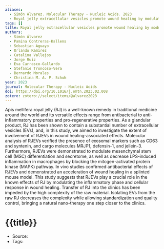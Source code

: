 ```yaml
---
aliases:
  - Simón Álvarez. Molecular Therapy - Nucleic Acids. 2023
  - Royal jelly extracellular vesicles promote wound healing by modulating underlying cellular responses
tags: []
title: Royal jelly extracellular vesicles promote wound healing by modulating underlying cellular responses
authors:
  - Simón Álvarez
  - Pamina Contreras-Kallens
  - Sebastian Aguayo
  - Orlando Ramírez
  - Catalina Vallejos
  - Jorge Ruiz
  - Eva Carrasco-Gallardo
  - Stefanie Troncoso-Vera
  - Bernardo Morales
  - Christina M. A. P. Schuh
year: 2023
journal: Molecular Therapy - Nucleic Acids
doi: https://doi.org/10.1016/j.omtn.2023.02.008
zotero: zotero://select/items/@alvarez2023
---
```

<!-- START_ABSTRACT -->
Apis mellifera royal jelly (RJ) is a well-known remedy in traditional medicine around the world and its versatile effects range from antibacterial to anti-inflammatory properties and pro-regenerative properties. As a glandular product, RJ has been shown to contain a substantial number of extracellular vesicles (EVs), and, in this study, we aimed to investigate the extent of involvement of RJEVs in wound healing-associated effects. Molecular analysis of RJEVs verified the presence of exosomal markers such as CD63 and syntenin, and cargo molecules MRJP1, defensin-1, and jellein-3. Furthermore, RJEVs were demonstrated to modulate mesenchymal stem cell (MSC) differentiation and secretome, as well as decrease LPS-induced inflammation in macrophages by blocking the mitogen-activated protein kinase (MAPK) pathway. In vivo studies confirmed antibacterial effects of RJEVs and demonstrated an acceleration of wound healing in a splinted mouse model. This study suggests that RJEVs play a crucial role in the known effects of RJ by modulating the inflammatory phase and cellular response in wound healing. Transfer of RJ into the clinics has been impeded by the high complexity of the raw material. Isolating EVs from the raw RJ decreases the complexity while allowing standardization and quality control, bringing a natural nano-therapy one step closer to the clinics.
<!-- END_ABSTRACT -->

<!-- START_TEMPLATE -->
# {{title}}

- Source:
- Tags: 
<!-- END_TEMPLATE -->